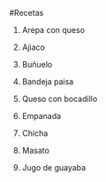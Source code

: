 #Recetas
1. Arepa con queso
2. Ajiaco
3. Buñuelo

4. Bandeja paisa
5. Queso con bocadillo
6. Empanada

7. Chicha
8. Masato
9. Jugo de guayaba